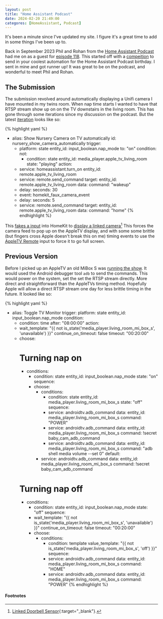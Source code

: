 ```yaml
---
layout: post
title: "Home Assistant Podcast"
date: 2024-02-20 21:49:00
categores: [HomeAssistant, Podcast]
---
```


It's been a minute since I've updated my site. I figure it's a great
time to add in some things I've been up to.

Back in September 2023 Phil and Rohan from the [Home Assistant Podcast](https://hasspodcast.io)
had me on as a guest for [episode 118](https://hasspodcast.io/ha118/).
This started off with a [compeition](https://hasspodcast.io/ha092/)
to send in your coolest automation for the Home Assistant Podcast birthday.
I sent in mine and got runner up!
It was great to be on the podcast, and wonderful to meet Phil and Rohan.

## The Submission

The submission revolved around automatically displaying a Unifi
camera I have mounted in my twins room. When nap time starts I wanted
to have that RTSP stream show up on on the TV downstairs
in the living room. This has gone through some iterations
since my discussion on the podcast.
But the latest [iteration](https://github.com/mikeodr/Home-AssistantConfig/blob/22099520908648782ac57cbe3f97ed89b9ef1b53/packages/nursery.yaml#L634-L662)
looks like so:

{% highlight yaml %}
- alias: Show Nursery Camera on TV automatically
  id: nursery_show_camera_automatically
  trigger:
    - platform: state
      entity_id: input_boolean.nap_mode
      to: "on"
  condition:
    not:
      - condition: state
        entity_id: media_player.apple_tv_living_room
        state: "playing"
  action:
    - service: homeassistant.turn_on
      entity_id: remote.apple_tv_living_room
    - service: remote.send_command
      target:
        entity_id: remote.apple_tv_living_room
      data:
        command: "wakeup"
    - delay:
        seconds: 30
    - event: homekit_faux_camera_event
    - delay:
        seconds: 5
    - service: remote.send_command
      target:
        entity_id: remote.apple_tv_living_room
      data:
        command: "home"
{% endhighlight %}

This [fakes a input](https://github.com/mikeodr/Home-AssistantConfig/blob/22099520908648782ac57cbe3f97ed89b9ef1b53/packages/homekit.yaml#L17-L24)
into HomeKit to
[display a linked camera](https://github.com/mikeodr/Home-AssistantConfig/blob/22099520908648782ac57cbe3f97ed89b9ef1b53/packages/homekit.yaml#L53)[^1]
This forces the camera feed to pop up on the AppleTV display, and with 
some some brittle (but fingers cross Apple doesn't break this on me)
timing events to use the
[AppleTV Remote](https://www.home-assistant.io/integrations/apple_tv/#remote)
input to force it to go full screen.

## Previous Version

Before I picked up an AppleTV an old MiBox S was [running the show](https://github.com/mikeodr/Home-AssistantConfig/blob/1c70a4b2712358e7216481b8bf891073b4ba5555/packages/nursery.yaml#L140-L202).
It would used the Android debugger tool `adb` to send the commands.
This would power on the system, set the set the RTSP stream directly.
More direct and straightforward than the AppleTVs timing method.
Hopefully Apple will allow a direct RTSP stream one day for less brittle timing in the future.
It looked like so:

{% highlight yaml %}
- alias: Toggle TV Monitor
  trigger:
    platform: state
    entity_id: input_boolean.nap_mode
  condition:
    - condition: time
      after: "08:00:00"
  action:
    - wait_template: "{{ not is_state('media_player.living_room_mi_box_s', 'unavailable') }}"
      continue_on_timeout: false
      timeout: "00:20:00"
    - choose:
        # Turning nap on
        - conditions:
            - condition: state
              entity_id: input_boolean.nap_mode
              state: "on"
          sequence:
            - choose:
                - conditions:
                    - condition: state
                      entity_id: media_player.living_room_mi_box_s
                      state: "off"
                  sequence:
                    - service: androidtv.adb_command
                      data:
                        entity_id: media_player.living_room_mi_box_s
                        command: "POWER"
                    - service: androidtv.adb_command
                      data:
                        entity_id: media_player.living_room_mi_box_s
                        command: !secret baby_cam_adb_command
                    - service: androidtv.adb_command
                      data:
                        entity_id: media_player.living_room_mi_box_s
                        command: "adb shell media volume --set 0"
              default:
                - service: androidtv.adb_command
                  data:
                    entity_id: media_player.living_room_mi_box_s
                    command: !secret baby_cam_adb_command
        # Turning nap off
        - conditions:
            - condition: state
              entity_id: input_boolean.nap_mode
              state: "off"
          sequence:
            - wait_template: "{{ not is_state('media_player.living_room_mi_box_s', 'unavailable') }}"
              continue_on_timeout: false
              timeout: "00:20:00"
            - choose:
                - conditions:
                    - condition: template
                      value_template: "{{ not is_state('media_player.living_room_mi_box_s', 'off') }}"
                  sequence:
                    - service: androidtv.adb_command
                      data:
                        entity_id: media_player.living_room_mi_box_s
                        command: "HOME"
                    - service: androidtv.adb_command
                      data:
                        entity_id: media_player.living_room_mi_box_s
                        command: "POWER"
{% endhighlight %}

#### Footnotes

[^1]: [Linked Doorbell Sensor](https://www.home-assistant.io/integrations/homekit/#linked_doorbell_sensor){:target="_blank"}.
